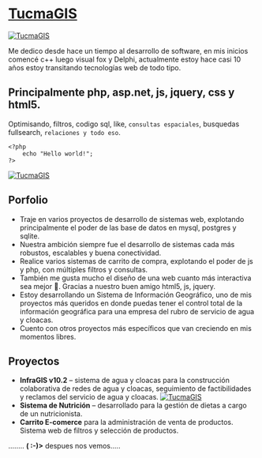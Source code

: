 # [TucmaGIS](http://www.tucmagis.com.ar/ "TucmaGIS")
[![TucmaGIS](http://www.tucmagis.com.ar/lib/img/logo2.png "TucmaGIS")](http://www.tucmagis.com.ar/ "TucmaGIS")

Me dedico desde hace un tiempo al desarrollo de software, en mis inicios comencé c++ luego visual fox y Delphi, actualmente estoy hace casi 10 años estoy transitando tecnologías web de todo tipo.

## Principalmente php, asp.net, js, jquery, css y html5.

Optimisando, filtros, codigo sql, like, `consultas espaciales`, busquedas fullsearch,  `relaciones y todo eso`.

    <?php
        echo "Hello world!";
    ?>
[![TucmaGIS](http://www.tucmagis.com.ar/lib/img/tucmagisdeporte.png "TucmaGIS")](http://www.tucmagis.com.ar/ "TucmaGIS")
## Porfolio

- Traje en varios proyectos de desarrollo de sistemas web, explotando principalmente el poder de las base de datos en mysql, postgres y sqlite.
- Nuestra ambición siempre fue el desarrollo de sistemas cada más robustos, escalables y buena conectividad.
- Realice varios sistemas de carrito de compra, explotando el poder de js y php, con múltiples filtros y consultas.
- También me gusta mucho el diseño de una web cuanto más interactiva sea mejor . Gracias a nuestro buen amigo html5, js, jquery.
- Estoy desarrollando un Sistema de Información Geográfico, uno de mis proyectos más queridos en donde puedas tener el control total de la información geográfica para una empresa del rubro de servicio de agua y cloacas. 
- Cuento con otros proyectos más específicos que van creciendo en mis momentos libres.

## Proyectos
- **InfraGIS  v10.2** – sistema de agua y cloacas para la construcción colaborativa de redes de agua y cloacas, seguimiento de factibilidades y reclamos del servicio de agua y cloacas.
[![TucmaGIS](http://www.tucmagis.com.ar/lib/img/InfraGIS.png "TucmaGIS")](http://www.tucmagis.com.ar/ "TucmaGIS")
- **Sistema de Nutrición**  –  desarrollado para la gestión de dietas a cargo de un nutricionista.
- **Carrito E-comerce**  para la administración de venta de productos. Sistema web de filtros y selección de productos.


........ **( :-)>** despues nos vemos..... 
